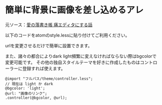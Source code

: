 # 簡単に背景に画像を差し込めるアレ
元ソース：[愛の落書き帳 痛エディタにする話](https://blog.ishotihadus.com/archives/81)

以下のコードをatomのstyle.lessに貼り付けてご利用ください。

urlを変更させるだけで簡単に設置できます。

また、諸々の都合によりdark light頻繁に変えなければならない際はbgcolorで変更可能です。
その他の独自スタイルテーマを好きに作成したものはコントローラーに登録すれば使えます。

```less
@import "フルパス/theme/controller.less";
// 現在は light か dark
@bgcolor: 'light';
@url: "画像のリンク";
.controller(@bgcolor, @url);
```
